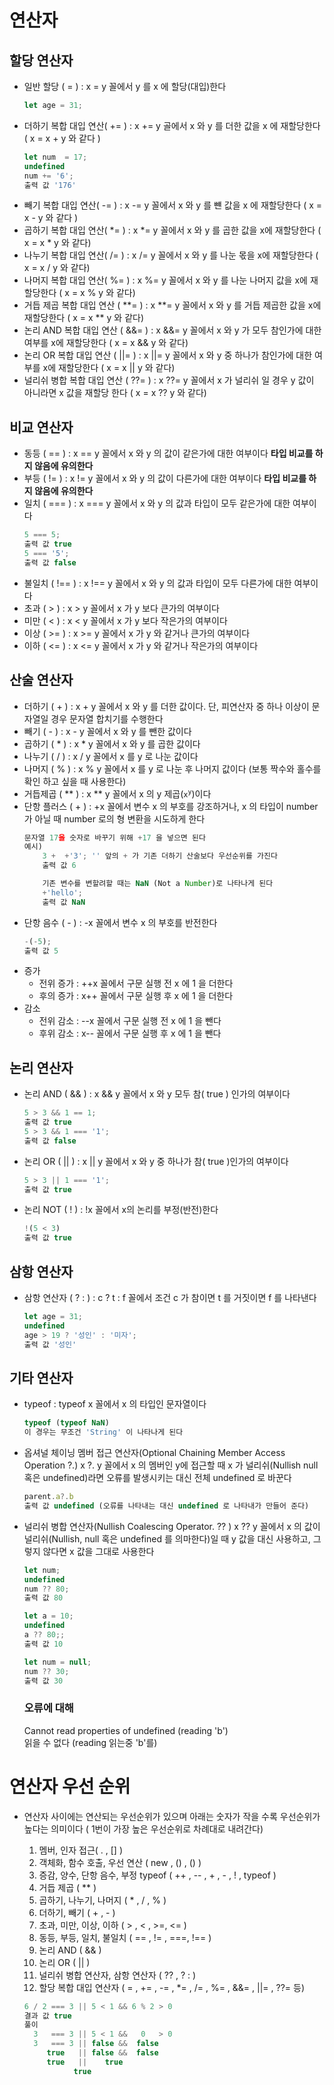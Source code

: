 # 연산자
## 할당 연산자
* 일반 할당 ( = ) : x = y 꼴에서 y 를 x 에 할당(대입)한다
    ```js
    let age = 31;
    ```
* 더하기 복합 대입 연산( += ) : x += y 골에서 x 와 y 를 더한 값을 x 에 재할당한다 ( x = x + y 와 같다 )
    ```js
    let num  = 17;
    undefined
    num += '6';
    출력 값 '176'
    ```
* 빼기 복합 대입 연산( -= ) : x -= y 꼴에서 x 와 y 를 뺸 값을 x 에 재할당한다 ( x = x - y 와 같다 )
* 곱하기 복합 대입 연산( *= ) : x *= y 꼴에서 x 와 y 를 곱한 값을 x에 재할당한다 ( x = x * y 와 같다)
* 나누기 복합 대입 연산( /= ) : x /= y 꼴에서 x 와 y 를 나눈 몫을 x에 재할당한다 ( x = x / y 와 같다)
* 나머지 복합 대입 연산( %= ) : x %= y 꼴에서 x 와 y 를 나눈 나머지 값을 x에 재할당한다 ( x = x % y 와 같다)
* 거듭 제곱 복합 대입 연산 ( **= ) : x **= y 꼴에서 x 와 y 를 거듭 제곱한 값을 x에 재할당한다 ( x = x ** y 와 같다)
* 논리 AND 복합 대입 연산 ( &&= ) : x &&= y 꼴에서 x 와 y 가 모두 참인가에 대한 여부를 x에 재할당한다 ( x = x && y 와 같다)
* 논리 OR 복합 대입 연산 ( ||= ) : x ||= y 꼴에서 x 와 y 중 하나가 참인가에 대한 여부를 x에 재할당한다 ( x = x || y 와 같다)
* 널리쉬 병합 복합 대입 연산 ( ??= ) : x ??= y 꼴에서 x 가 널리쉬 일 경우 y 값이 아니라면 x 값을 재할당 한다 ( x = x ?? y 와 같다)
## 비교 연산자
* 동등 ( == ) : x == y 꼴에서 x 와 y 의 값이 같은가에 대한 여부이다 **타입 비교를 하지 않음에 유의한다**
* 부등 ( != ) : x != y 꼴에서 x 와 y 의 값이 다른가에 대한 여부이다 **타입 비교를 하지 않음에 유의한다**
* 일치 ( === ) : x === y 꼴에서 x 와 y 의 값과 타입이 모두 같은가에 대한 여부이다
    ```js
    5 === 5;
    출력 값 true
    5 === '5';
    출력 값 false
    ```
* 불일치 ( !== ) : x !== y 꼴에서 x 와 y 의 값과 타입이 모두 다른가에 대한 여부이다
* 초과 ( > ) : x > y 꼴에서 x 가 y 보다 큰가의 여부이다
* 미만 ( < ) : x < y 꼴에서 x 가 y 보다 작은가의 여부이다
* 이상 ( >= ) : x >= y 꼴에서 x 가 y 와 같거나 큰가의 여부이다
* 이하 ( <= ) : x <= y 꼴에서 x 가 y 와 같거나 작은가의 여부이다
## 산술 연산자
* 더하기 ( + ) : x + y 꼴에서 x 와 y 를 더한  값이다. 단, 피연산자 중 하나 이상이 문자열일 경우 문자열 합치기를 수행한다
* 빼기 ( - ) : x - y 꼴에서 x 와 y 를 뺀한  값이다
* 곱하기 ( * ) : x * y 꼴에서 x 와 y 를 곱한 값이다
* 나누기 ( / ) : x / y 꼴에서 x 를 y 로 나눈 값이다
* 나머지 ( % ) : x % y 꼴에서 x 를 y 로 나눈 후 나머지 값이다 (보통 짝수와 홀수를 확인 하고 싶을 때 사용한다)
* 거듭제곱 ( ** ) : x ** y 꼴에서 x 의 y 제곱(<code>x<sup>y</sup></code>)이다
* 단항 플러스 ( + ) : +x 꼴에서 변수 x 의 부호를 강조하거나, x 의 타입이 number 가 아닐 때 number 로의 형 변환을 시도하게 한다
    ```js
    문자열 17을 숫자로 바꾸기 위해 +17 을 넣으면 된다
    예시)
        3 +  +'3'; '' 앞의 + 가 기존 더하기 산술보다 우선순위를 가진다
        출력 값 6

        기존 변수를 변할려할 때는 NaN (Not a Number)로 나타나게 된다
        +'hello';
        출력 값 NaN
    ```
* 단항 음수 ( - ) : -x 꼴에서 변수 x 의 부호를 반전한다
    ```js
    -(-5);
    출력 값 5
    ```
* 증가
    * 전위 증가 : ++x 꼴에서 구문 실행 전 x 에 1 을 더한다
    * 후의 증가 : x++ 꼴에서 구문 실행 후 x 에 1 을 더한다
* 감소
    * 전위 감소 : --x 꼴에서 구문 실행 전 x 에 1 을 뺀다
    * 후위 감소 : x-- 꼴에서 구문 실행 후 x 에 1 을 뺀다
## 논리 연산자
* 논리 AND ( && ) : x && y 꼴에서 x 와 y 모두 참( true ) 인가의 여부이다
    ```js
    5 > 3 && 1 == 1;
    출력 값 true
    5 > 3 && 1 === '1';
    출력 값 false
    ```
* 논리 OR ( || ) : x || y 꼴에서 x 와 y 중 하나가 참( true )인가의 여부이다
    ```js
    5 > 3 || 1 === '1';
    출력 값 true
    ```
* 논리 NOT ( ! ) : !x 꼴에서 x의 논리를 부정(반전)한다
    ```js
    !(5 < 3)
    출력 값 true
    ```
## 삼항 연산자
* 삼항 연산자 ( ? : ) : c ? t : f 꼴에서 조건 c 가 참이면 t 를 거짓이면 f 를 나타낸다
    ```js
    let age = 31;
    undefined
    age > 19 ? '성인' : '미자';
    출력 값 '성인'
    ```
## 기타 연산자
* typeof : typeof x 꼴에서 x 의 타입인 문자열이다
    ```js
    typeof (typeof NaN)
    이 경우는 무조건 'String' 이 나타나게 된다
    ```
* 옵셔널 체이닝 멤버 접근 연산자(Optional Chaining Member Access Operation ?.) x ?. y 꼴에서 x 의 멤버인 y에 접근할 때 x 가 널리쉬(Nullish null 혹은 undefined)라면 오류를 발생시키는 대신 전체 undefined 로 바꾼다
    ```js
    parent.a?.b
    출력 값 undefined (오류를 나타내는 대신 undefined 로 나타내가 만들어 준다)
    ```
* 널리쉬 병합 연산자(Nullish Coalescing Operator. ?? ) x ?? y 꼴에서 x 의 값이 널리쉬(Nullish, null 혹은 undefined 를 의마한다)일 때 y 값을 대신 사용하고, 그렇지 않다면 x 값을 그대로 사용한다 
    ```js
    let num;
    undefined
    num ?? 80;
    출력 값 80
    
    let a = 10;
    undefined
    a ?? 80;;
    출력 값 10

    let num = null;
    num ?? 30;
    출력 값 30
    ```

    ### 오류에 대해
    Cannot read properties of undefined (reading 'b')<br>
    읽을 수 없다 (reading 읽는중 'b'를)
# 연산자 우선 순위
* 연산자 사이에는 연산되는 우선순위가 있으며 아래는 숫자가 작을 수록 우선순위가 높다는 의미이다 ( 1번이 가장 높은 우선순위로 차례대로 내려간다)
    1. 멤버, 인자 접근( . , [] )
    2. 객체화, 함수 호출, 우선 연산 ( new , () , () )
    3. 증감, 양수, 단항 음수, 부정 typeof ( ++ , -- , + , - , ! , typeof )
    4. 거듭 제곱 ( ** )
    5. 곱하기, 나누기, 나머지 ( * , / , % )
    6. 더하기, 빼기 ( + , - )
    7. 초과, 미만, 이상, 이하 ( > , < , >=, <= )
    8. 동등, 부등, 일치, 불일치 ( == , != , ===, !== )
    9. 논리 AND ( && )
    10. 논리 OR ( || )
    11. 널리쉬 병합 연산자, 삼항 연산자 ( ?? , ? : )
    12. 할당 복합 대입 연산자 ( = , += , -= , *= , /= , %= , &&= , ||= , ??= 등)

    ```js
    6 / 2 === 3 || 5 < 1 && 6 % 2 > 0
    결과 값 true
    풀이
      3   === 3 || 5 < 1 &&   0   > 0
      3   === 3 || false &&  false
         true   || false &&  false
         true   ||    true
               true
    ```